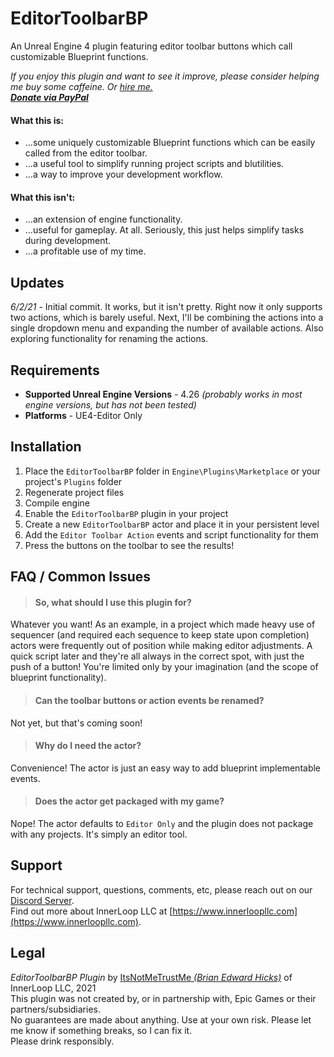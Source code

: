 # EditorToolbarBP

An Unreal Engine 4 plugin featuring editor toolbar buttons which call customizable Blueprint functions.

*If you enjoy this plugin and want to see it improve, please consider helping me buy some caffeine. *Or [hire me.](mailto:brian@superhockeyball.com)*<br>
[**Donate via PayPal**](https://paypal.me/bhicks85)*

#### What this is:
+ ...some uniquely customizable Blueprint functions which can be easily called from the editor toolbar.
+ ...a useful tool to simplify running project scripts and blutilities.
+ ...a way to improve your development workflow.

#### What this isn't:
+ ...an extension of engine functionality.
+ ...useful for gameplay. At all. Seriously, this just helps simplify tasks during development.
+ ...a profitable use of my time.

## Updates
*6/2/21* - Initial commit. It works, but it isn't pretty. Right now it only supports two actions, which is barely useful. Next, I'll be combining the actions into a single dropdown menu and expanding the number of available actions. Also exploring functionality for renaming the actions.

## Requirements
* **Supported Unreal Engine Versions** - 4.26 *(probably works in most engine versions, but has not been tested)*
* **Platforms** - UE4-Editor Only

## Installation
1) Place the `EditorToolbarBP` folder in `Engine\Plugins\Marketplace` or your project's `Plugins` folder
2) Regenerate project files
3) Compile engine
4) Enable the `EditorToolbarBP` plugin in your project
5) Create a new `EditorToolbarBP` actor and place it in your persistent level
6) Add the `Editor Toolbar Action` events and script functionality for them<br>
7) Press the buttons on the toolbar to see the results!

## FAQ / Common Issues
> #### So, what should I use this plugin for?<br>
Whatever you want! As an example, in a project which made heavy use of sequencer (and required each sequence to keep state upon completion) actors were frequently out of position while making editor adjustments. A quick script later and they're all always in the correct spot, with just the push of a button! You're limited only by your imagination (and the scope of blueprint functionality).
> #### Can the toolbar buttons or action events be renamed?<br>
Not yet, but that's coming soon!
> #### Why do I need the actor?<br>
Convenience! The actor is just an easy way to add blueprint implementable events.
> #### Does the actor get packaged with my game?<br>
Nope! The actor defaults to `Editor Only` and the plugin does not package with any projects. It's simply an editor tool.

## Support
For technical support, questions, comments, etc, please reach out on our [Discord Server](https://discord.gg/k6KxJvq).<br>
Find out more about InnerLoop LLC at [https://www.innerloopllc.com](https://www.innerloopllc.com).

## Legal
*EditorToolbarBP Plugin* by [ItsNotMeTrustMe *(Brian Edward Hicks)*](mailto:brian@superhockeyball.com) of InnerLoop LLC, 2021<br>
This plugin was not created by, or in partnership with, Epic Games or their partners/subsidiaries.<br>
No guarantees are made about anything. Use at your own risk. Please let me know if something breaks, so I can fix it.<br>
Please drink responsibly.

